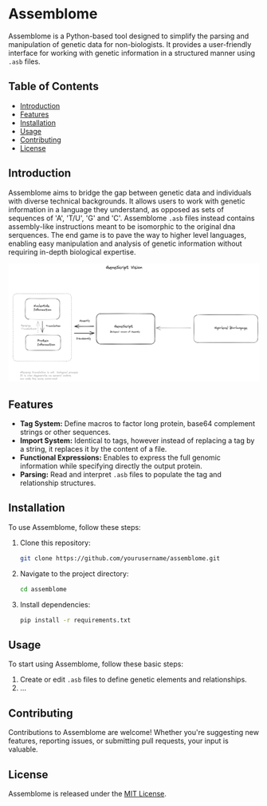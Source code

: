# Assemblome

Assemblome is a Python-based tool designed to simplify the parsing and manipulation of genetic data for non-biologists. It provides a user-friendly interface for working with genetic information in a structured manner using `.asb` files.

## Table of Contents

- [Introduction](#introduction)
- [Features](#features)
- [Installation](#installation)
- [Usage](#usage)
- [Contributing](#contributing)
- [License](#license)

## Introduction

Assemblome aims to bridge the gap between genetic data and individuals with diverse technical backgrounds. It allows users to work with genetic information in a language they understand, as opposed as sets of sequences of 'A', 'T/U', 'G' and 'C'. Assemblome `.asb` files instead contains assembly-like instructions meant to be isomorphic to the original dna serquences. The end game is to pave the way to higher level languages, enabling easy manipulation and analysis of genetic information without requiring in-depth biological expertise.

![Assemblome idea](./images/assemblome_idea.png)

## Features

- **Tag System:** Define macros to factor long protein, base64 complement strings or other sequences.
- **Import System:** Identical to tags, however instead of replacing a tag by a string, it replaces it by the content of a file. 
- **Functional Expressions:** Enables to express the full genomic information while specifying directly the output protein.
- **Parsing:** Read and interpret `.asb` files to populate the tag and relationship structures.

## Installation

To use Assemblome, follow these steps:

1. Clone this repository:
   ```sh
   git clone https://github.com/yourusername/assemblome.git
   ```

2. Navigate to the project directory:
   ```sh
   cd assemblome
   ```

3. Install dependencies:
   ```sh
   pip install -r requirements.txt
   ```

## Usage

To start using Assemblome, follow these basic steps:

1. Create or edit `.asb` files to define genetic elements and relationships.
2. ...


## Contributing

Contributions to Assemblome are welcome! Whether you're suggesting new features, reporting issues, or submitting pull requests, your input is valuable.


## License

Assemblome is released under the [MIT License](LICENSE).
